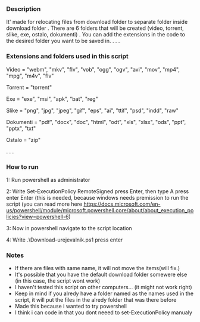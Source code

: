 ### Description

It' made for relocating files from download folder to separate folder inside download folder
.
There are 6 folders that will be created (video, torrent, slike, exe, ostalo, dokumenti)
.
You can add the extensions in the code to the desired folder you want to be saved in.
.
.
.

### Extensions and folders used in this script

Video = "webm", "mkv", "flv", "vob", "ogg", "ogv", "avi", "mov", "mp4", "mpg", "m4v", "flv"

Torrent = "torrent"

Exe = "exe", "msi", "apk", "bat", "reg"

Slike = "png", "jpg", "jpeg", "gif", "eps", "ai", "ttif", "psd", "indd", "raw"

Dokumenti = "pdf", "docx", "doc", "html", "odt", "xls", "xlsx", "ods", "ppt", "pptx", "txt"

Ostalo = "zip"

.
.
.

### How to run

1: Run powershell as administrator

2: Write    Set-ExecutionPolicy RemoteSigned   press Enter, then type   A    press enter Enter   (this is needed, because windows needs premission to run the script (you can read more here https://docs.microsoft.com/en-us/powershell/module/microsoft.powershell.core/about/about_execution_policies?view=powershell-6)

3: Now in powershell navigate to the script location

4: Write   .\Download-urejevalnik.ps1       press enter



### Notes

  - If there are files with same name, it will not move the items(will fix.)
  - It's possible that you have the default download folder somewere else (in this case, the script wont work)
  - I haven't tested this script on other computers... (it might not work right)
  - Keep in mind if you alredy have a folder named as the names used in the script, it will put the files in the alredy folder that was there before  
  - Made this because i wanted to try powershell
  - I think i can code in that you dont neeed to set-ExecutionPolicy manualy
